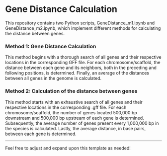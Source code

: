 # Gene Distance Calculation
This repository contains two Python scripts, GeneDistance_m1.ipynb and GeneDistance_m2.ipynb, which implement different methods for calculating the distance between genes.

### Method 1: Gene Distance Calculation
This method begins with a thorough search of all genes and their respective locations in the corresponding GFF file. 
For each chromosome/scaffold, the distance between each gene and its neighbors, both in the preceding and following positions, is determined. 
Finally, an average of the distances between all genes in the genome is calculated.

### Method 2: Calculation of the distance between genes
This method starts with an exhaustive search of all genes and their respective locations in the corresponding .gff file. 
For each chromosome/scaffold, the number of genes located 500,000 bp downstream and 500,000 bp upstream of each gene is determined. 
Subsequently, the average number of genes present every 1,000,000 bp in the species is calculated. Lastly, the average distance, in base pairs, between each gene is determined.

---- 
Feel free to adjust and expand upon this template as needed!

